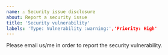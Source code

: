 ```yaml
---
name: ⚠️ Security issue disclosure
about: Report a security issue
title: 'Security vulnerability'
labels: 'Type: Vulnerability :warning:','Priority: High'
---
```


Please email us/me in order to report the security vulnerability.
